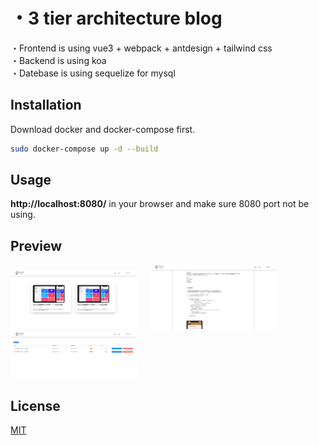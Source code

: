 
# ・3 tier architecture blog

・Frontend is using vue3 + webpack + antdesign + tailwind css  
・Backend is using koa  
・Datebase is using sequelize for mysql

## Installation

Download docker and docker-compose first.

```bash
sudo docker-compose up -d --build
```

## Usage
**http://localhost:8080/** in your browser and make sure 8080 port not be using.

## Preview
<img src="https://github.com/anchorWJ/Vue3Blog/blob/master/preview-1.png" width=40%>  　
<img src="https://github.com/anchorWJ/Vue3Blog/blob/master/preview-2.png" width=40%>  　
<img src="https://github.com/anchorWJ/Vue3Blog/blob/master/preview-3.png" width=40%>  　　

## License
[MIT](https://choosealicense.com/licenses/mit/)
